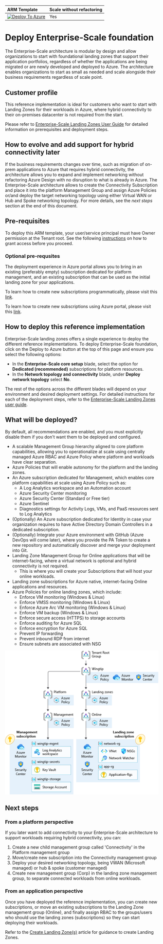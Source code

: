 | ARM Template | Scale without refactoring |
|:--------------|:--------------|
|[![Deploy To Azure](https://docs.microsoft.com/en-us/azure/templates/media/deploy-to-azure.svg)](https://portal.azure.com/#blade/Microsoft_Azure_CreateUIDef/CustomDeploymentBlade/uri/https%3A%2F%2Fraw.githubusercontent.com%2FAzure%2FEnterprise-Scale%2Fmain%2FeslzArm%2FeslzArm.json/uiFormDefinitionUri/https%3A%2F%2Fraw.githubusercontent.com%2FAzure%2FEnterprise-Scale%2Fmain%2FeslzArm%2Feslz-portal.json) | Yes |

# Deploy Enterprise-Scale foundation

The Enterprise-Scale architecture is modular by design and allow organizations to start with foundational landing zones that support their application portfolios, regardless of whether the applications are being migrated or are newly developed and deployed to Azure. The architecture enables organizations to start as small as needed and scale alongside their business requirements regardless of scale point.

## Customer profile

This reference implementation is ideal for customers who want to start with Landing Zones for their workloads in Azure, where hybrid connectivity to their on-premises datacenter is not required from the start.

Please refer to [Enterprise-Scale Landing Zones User Guide](https://github.com/Azure/Enterprise-Scale/wiki/Deploying-Enterprise-Scale) for detailed information on prerequisites and deployment steps.

## How to evolve and add support for hybrid connectivity later

If the business requirements changes over time, such as migration of on-prem applications to Azure that requires hybrid connectivity, the architecture allows you to expand and implement networking without refactoring Azure Design with no disruption to what is already in Azure. The Enterprise-Scale architecture allows to create the Connectivity Subscription and place it into the platform Management Group and assign Azure Policies or/and deploy the target networking topology using either Virtual WAN or Hub and Spoke networking topology.
For more details, see the *next steps* section at the end of this document.

## Pre-requisites

To deploy this ARM template, your user/service principal must have Owner permission at the Tenant root.
See the following [instructions](../../EnterpriseScale-Setup-azure.md) on how to grant access before you proceed.

### Optional pre-requsites

The deployment experience in Azure portal allows you to bring in an existing (preferably empty) subscription dedicated for platform management, and an existing subscription that can be used as the initial landing zone for your applications.

To learn how to create new subscriptions programmatically, please visit this [link](https://docs.microsoft.com/azure/cost-management-billing/manage/programmatically-create-subscription).

To learn how to create new subscriptions using Azure portal, please visit this [link](https://azure.microsoft.com/blog/create-enterprise-subscription-experience-in-azure-portal-public-preview/).

<!-- ## Enterprise-Scale Management Group Structure

The Management Group structure implemented with Enterprise-Scale is as follows:
* Top-level Management Group (directly under the tenant root group) is created with a prefix provided by the organization, which purposely will avoid the usage of the root group to allow organizations to move existing Azure subscriptions into the hierarchy, and also enables future scenarios. This Management Group is parent to all the other Management Groups created by Enterprise-Scale
* Platform: This Management Group contains all the platform child Management Groups, such as Management, Connectivity, and Identity. Common Azure Policies for the entire platform is assigned at this level
* Management: This Management Group contains the dedicated subscription for management, monitoring, and security, which will host Azure Log Analytics, Azure Automation, and Azure Sentinel. Specific Azure policies are assigned to harden and manage the resources in the management subscription.
* Landing Zones: This is the parent Management Group for all the landing zone subscriptions and will have workload agnostic Azure Policies assigned to ensure workloads are secure and compliant.
* Online: This is the dedicated Management Group for Online landing zones, meaning workloads that may require direct inbound/outbound connectivity.
* Sandboxes: This is the dedicated Management Group for subscriptions that will solely be used for testing and exploration by an organization’s application teams. These subscriptions will be securely disconnected from the Corp and Online landing zones.
* Decommissioned: This is the dedicated Management Group for landing zones that are being cancelled, which then will be moved to this Management Group before deleted by Azure after 30-60 days. -->

## How to deploy this reference implementation

Enterprise-Scale landing zones offers a single experience to deploy the different reference implementations. To deploy  Enterprise-Scale foundation, click on the Deploy to Azure button at the top of this page and ensure you select the following options:

- In the **Enterprise-Scale core setup** blade, select the option for **Dedicated (recommended)** subscriptions for platform resources.
- In the **Network topology and connectivity** blade, under **Deploy network topology** select **No**.

The rest of the options across the different blades will depend on your environment and desired deployment settings. For detailed instructions for each of the deployment steps, refer to the [Enterprise-Scale Landing Zones user guide](https://github.com/Azure/Enterprise-Scale/wiki).

## What will be deployed?

By default, all recommendations are enabled, and you must explicitly disable them if you don't want them to be deployed and configured.

- A scalable Management Group hierarchy aligned to core platform capabilities, allowing you to operationalize at scale using centrally managed Azure RBAC and Azure Policy where platform and workloads have clear separation.
- Azure Policies that will enable autonomy for the platform and the landing zones.
- An Azure subscription dedicated for Management, which enables core platform capabilities at scale using Azure Policy such as:
  - A Log Analytics workspace and an Automation account
  - Azure Security Center monitoring
  - Azure Security Center (Standard or Free tier)
  - Azure Sentinel
  - Diagnostics settings for Activity Logs, VMs, and PaaS resources sent to Log Analytics
- (Optionally) An Azure subscription dedicated for Identity in case your organization requires to have Active Directory Domain Controllers in a dedicated subscription.
- (Optionally) Integrate your Azure environment with GitHub (Azure DevOps will come later), where you provide the PA Token to create a new repository and automatically discover and merge your deployment into Git.
- Landing Zone Management Group for Online applications that will be internet-facing, where a virtual network is optional and hybrid connectivity is not required.
  - This is where you will create your Subscriptions that will host your online workloads.
- Landing zone subscriptions for Azure native, internet-facing Online applications and resources.
- Azure Policies for online landing zones, which include:
  - Enforce VM monitoring (Windows & Linux)
  - Enforce VMSS monitoring (Windows & Linux)
  - Enforce Azure Arc VM monitoring (Windows & Linux)
  - Enforce VM backup (Windows & Linux)
  - Enforce secure access (HTTPS) to storage accounts
  - Enforce auditing for Azure SQL
  - Enforce encryption for Azure SQL
  - Prevent IP forwarding
  - Prevent inbound RDP from internet
  - Ensure subnets are associated with NSG

![Enterprise-Scale without connectivity](./media/es-without-networking.PNG)

## Next steps

### From a platform perspective

If you later want to add connectivity to your Enterprise-Scale architecture to support workloads requiring hybrid connectivity, you can:

1. Create a new child management group called 'Connectivity' in the Platform management group
2. Move/create new subscription into the Connectivity management group
3. Deploy your desired networking topology, being VWAN (Microsoft managed) or hub & spoke (customer managed)
4. Create new management group (Corp) in the landing zone management group, to separate connected workloads from online workloads.

### From an application perspective

Once you have deployed the reference implementation, you can create new subscriptions, or move an existing subscriptions to the Landing Zone management group (Online), and finally assign RBAC to the groups/users who should use the landing zones (subscriptions) so they can start deploying their workloads.

Refer to the [Create Landing Zone(s)](../../EnterpriseScale-Deploy-landing-zones.md) article for guidance to create Landing Zones.
